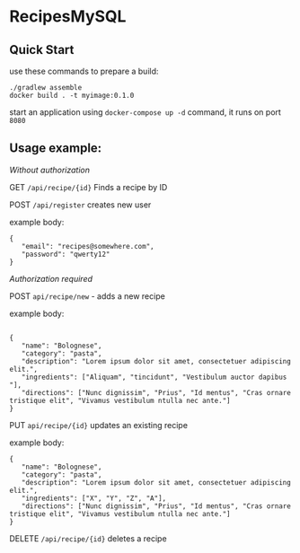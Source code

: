 # RecipesMySQL

## Quick Start
use these commands to prepare a build:
```
./gradlew assemble
docker build . -t myimage:0.1.0
```

start an application using `docker-compose up -d` command, it runs on port `8080`

## Usage example:

*Without authorization*


GET `/api/recipe/{id}` Finds a recipe by ID

POST `/api/register` creates new user

example body:
```
{
   "email": "recipes@somewhere.com",
   "password": "qwerty12"
}
```

*Authorization required*


POST `api/recipe/new` - adds a new recipe

example body: 
```

{
   "name": "Bolognese",
   "category": "pasta",
   "description": "Lorem ipsum dolor sit amet, consectetuer adipiscing elit.",
   "ingredients": ["Aliquam", "tincidunt", "Vestibulum auctor dapibus "],
   "directions": ["Nunc dignissim", "Prius", "Id mentus", "Cras ornare tristique elit", "Vivamus vestibulum ntulla nec ante."]
}
```
PUT `api/recipe/{id}` updates an existing recipe

example body:
```
{
   "name": "Bolognese",
   "category": "pasta",
   "description": "Lorem ipsum dolor sit amet, consectetuer adipiscing elit.",
   "ingredients": ["X", "Y", "Z", "A"],
   "directions": ["Nunc dignissim", "Prius", "Id mentus", "Cras ornare tristique elit", "Vivamus vestibulum ntulla nec ante."]
}
```

DELETE `/api/recipe/{id}` deletes a recipe


